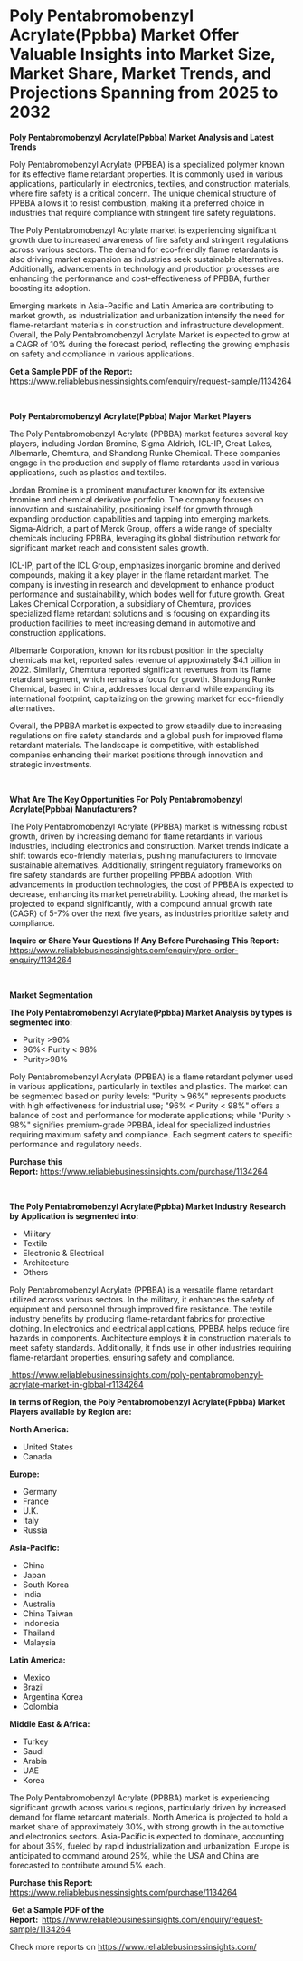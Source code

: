 <p><h1>Poly Pentabromobenzyl Acrylate(Ppbba) Market Offer Valuable Insights into Market Size, Market Share, Market Trends, and Projections Spanning from 2025 to 2032</h1></p><p><strong>Poly Pentabromobenzyl Acrylate(Ppbba) Market Analysis and Latest Trends</strong></p>
<p><p>Poly Pentabromobenzyl Acrylate (PPBBA) is a specialized polymer known for its effective flame retardant properties. It is commonly used in various applications, particularly in electronics, textiles, and construction materials, where fire safety is a critical concern. The unique chemical structure of PPBBA allows it to resist combustion, making it a preferred choice in industries that require compliance with stringent fire safety regulations.</p><p>The Poly Pentabromobenzyl Acrylate market is experiencing significant growth due to increased awareness of fire safety and stringent regulations across various sectors. The demand for eco-friendly flame retardants is also driving market expansion as industries seek sustainable alternatives. Additionally, advancements in technology and production processes are enhancing the performance and cost-effectiveness of PPBBA, further boosting its adoption.</p><p>Emerging markets in Asia-Pacific and Latin America are contributing to market growth, as industrialization and urbanization intensify the need for flame-retardant materials in construction and infrastructure development. Overall, the Poly Pentabromobenzyl Acrylate Market is expected to grow at a CAGR of 10% during the forecast period, reflecting the growing emphasis on safety and compliance in various applications.</p></p>
<p><strong>Get a Sample PDF of the Report:&nbsp;</strong> <a href="https://www.reliablebusinessinsights.com/enquiry/request-sample/1134264?utm_campaign=2924&utm_medium=2&utm_source=Github&utm_content=ia&utm_term=25032025&utm_id=poly-pentabromobenzyl-acrylateppbba">https://www.reliablebusinessinsights.com/enquiry/request-sample/1134264</a></p>
<p>&nbsp;</p>
<p><strong>Poly Pentabromobenzyl Acrylate(Ppbba) Major Market Players</strong></p>
<p><p>The Poly Pentabromobenzyl Acrylate (PPBBA) market features several key players, including Jordan Bromine, Sigma-Aldrich, ICL-IP, Great Lakes, Albemarle, Chemtura, and Shandong Runke Chemical. These companies engage in the production and supply of flame retardants used in various applications, such as plastics and textiles.</p><p>Jordan Bromine is a prominent manufacturer known for its extensive bromine and chemical derivative portfolio. The company focuses on innovation and sustainability, positioning itself for growth through expanding production capabilities and tapping into emerging markets. Sigma-Aldrich, a part of Merck Group, offers a wide range of specialty chemicals including PPBBA, leveraging its global distribution network for significant market reach and consistent sales growth.</p><p>ICL-IP, part of the ICL Group, emphasizes inorganic bromine and derived compounds, making it a key player in the flame retardant market. The company is investing in research and development to enhance product performance and sustainability, which bodes well for future growth. Great Lakes Chemical Corporation, a subsidiary of Chemtura, provides specialized flame retardant solutions and is focusing on expanding its production facilities to meet increasing demand in automotive and construction applications.</p><p>Albemarle Corporation, known for its robust position in the specialty chemicals market, reported sales revenue of approximately $4.1 billion in 2022. Similarly, Chemtura reported significant revenues from its flame retardant segment, which remains a focus for growth. Shandong Runke Chemical, based in China, addresses local demand while expanding its international footprint, capitalizing on the growing market for eco-friendly alternatives.</p><p>Overall, the PPBBA market is expected to grow steadily due to increasing regulations on fire safety standards and a global push for improved flame retardant materials. The landscape is competitive, with established companies enhancing their market positions through innovation and strategic investments.</p></p>
<p>&nbsp;</p>
<p><strong>What Are The Key Opportunities For Poly Pentabromobenzyl Acrylate(Ppbba) Manufacturers?</strong></p>
<p><p>The Poly Pentabromobenzyl Acrylate (PPBBA) market is witnessing robust growth, driven by increasing demand for flame retardants in various industries, including electronics and construction. Market trends indicate a shift towards eco-friendly materials, pushing manufacturers to innovate sustainable alternatives. Additionally, stringent regulatory frameworks on fire safety standards are further propelling PPBBA adoption. With advancements in production technologies, the cost of PPBBA is expected to decrease, enhancing its market penetrability. Looking ahead, the market is projected to expand significantly, with a compound annual growth rate (CAGR) of 5-7% over the next five years, as industries prioritize safety and compliance.</p></p>
<p><strong>Inquire or Share Your Questions If Any Before Purchasing This Report:</strong> <a href="https://www.reliablebusinessinsights.com/enquiry/pre-order-enquiry/1134264?utm_campaign=2924&utm_medium=2&utm_source=Github&utm_content=ia&utm_term=25032025&utm_id=poly-pentabromobenzyl-acrylateppbba">https://www.reliablebusinessinsights.com/enquiry/pre-order-enquiry/1134264</a></p>
<p>&nbsp;</p>
<p><strong>Market Segmentation</strong></p>
<p><strong>The Poly Pentabromobenzyl Acrylate(Ppbba) Market Analysis by types is segmented into:</strong></p>
<p><ul><li>Purity >96%</li><li>96%< Purity < 98%</li><li>Purity>98%</li></ul></p>
<p><p>Poly Pentabromobenzyl Acrylate (PPBBA) is a flame retardant polymer used in various applications, particularly in textiles and plastics. The market can be segmented based on purity levels: "Purity > 96%" represents products with high effectiveness for industrial use; "96% < Purity < 98%" offers a balance of cost and performance for moderate applications; while "Purity > 98%" signifies premium-grade PPBBA, ideal for specialized industries requiring maximum safety and compliance. Each segment caters to specific performance and regulatory needs.</p></p>
<p><strong>Purchase this Report:&nbsp;</strong><a href="https://www.reliablebusinessinsights.com/purchase/1134264?utm_campaign=2924&utm_medium=2&utm_source=Github&utm_content=ia&utm_term=25032025&utm_id=poly-pentabromobenzyl-acrylateppbba">https://www.reliablebusinessinsights.com/purchase/1134264</a></p>
<p>&nbsp;</p>
<p><strong>The Poly Pentabromobenzyl Acrylate(Ppbba) Market Industry Research by Application is segmented into:</strong></p>
<p><ul><li>Military</li><li>Textile</li><li>Electronic & Electrical</li><li>Architecture</li><li>Others</li></ul></p>
<p><p>Poly Pentabromobenzyl Acrylate (PPBBA) is a versatile flame retardant utilized across various sectors. In the military, it enhances the safety of equipment and personnel through improved fire resistance. The textile industry benefits by producing flame-retardant fabrics for protective clothing. In electronics and electrical applications, PPBBA helps reduce fire hazards in components. Architecture employs it in construction materials to meet safety standards. Additionally, it finds use in other industries requiring flame-retardant properties, ensuring safety and compliance.</p></p>
<p><a href="https://www.reliablebusinessinsights.com/poly-pentabromobenzyl-acrylate-market-in-global-r1134264?utm_campaign=2924&utm_medium=2&utm_source=Github&utm_content=ia&utm_term=25032025&utm_id=poly-pentabromobenzyl-acrylateppbba">&nbsp;https://www.reliablebusinessinsights.com/poly-pentabromobenzyl-acrylate-market-in-global-r1134264</a></p>
<p><strong>In terms of Region, the Poly Pentabromobenzyl Acrylate(Ppbba) Market Players available by Region are:</strong></p>
<p>
    <p> <strong> North America: </strong>
        <ul>
            <li>United States</li>
            <li>Canada</li>
        </ul>
        </p> 
    <p> <strong> Europe: </strong>
        <ul>
            <li>Germany</li>
            <li>France</li>
            <li>U.K.</li>
            <li>Italy</li>
            <li>Russia</li>
        </ul>
        </p> 
    <p> <strong> Asia-Pacific: </strong>
        <ul>
            <li>China</li>
            <li>Japan</li>
            <li>South Korea</li>
            <li>India</li>
            <li>Australia</li>
            <li>China Taiwan</li>
            <li>Indonesia</li>
            <li>Thailand</li>
            <li>Malaysia</li>
        </ul>
        </p> 
    <p> <strong> Latin America: </strong>
        <ul>
            <li>Mexico</li>
            <li>Brazil</li>
            <li>Argentina Korea</li>
            <li>Colombia</li>
        </ul>
        </p> 
    <p> <strong> Middle East & Africa: </strong>
        <ul>
            <li>Turkey</li>
            <li>Saudi</li>
            <li>Arabia</li>
            <li>UAE</li>
            <li>Korea</li>
        </ul>
    </p>
    </p>
<p><p>The Poly Pentabromobenzyl Acrylate (PPBBA) market is experiencing significant growth across various regions, particularly driven by increased demand for flame retardant materials. North America is projected to hold a market share of approximately 30%, with strong growth in the automotive and electronics sectors. Asia-Pacific is expected to dominate, accounting for about 35%, fueled by rapid industrialization and urbanization. Europe is anticipated to command around 25%, while the USA and China are forecasted to contribute around 5% each.</p></p>
<p><strong>Purchase this Report: </strong><a href="https://www.reliablebusinessinsights.com/purchase/1134264?utm_campaign=2924&utm_medium=2&utm_source=Github&utm_content=ia&utm_term=25032025&utm_id=poly-pentabromobenzyl-acrylateppbba">https://www.reliablebusinessinsights.com/purchase/1134264</a></p>
<p>&nbsp;<strong>Get a Sample PDF of the Report:&nbsp;&nbsp;</strong><a href="https://www.reliablebusinessinsights.com/enquiry/request-sample/1134264?utm_campaign=2924&utm_medium=2&utm_source=Github&utm_content=ia&utm_term=25032025&utm_id=poly-pentabromobenzyl-acrylateppbba">https://www.reliablebusinessinsights.com/enquiry/request-sample/1134264</a></p>
<p><strong></strong></p>
<p>Check more reports on <a href="https://www.reliablebusinessinsights.com/?utm_campaign=2924&utm_medium=2&utm_source=Github&utm_content=ia&utm_term=25032025&utm_id=poly-pentabromobenzyl-acrylateppbba">https://www.reliablebusinessinsights.com/</a></p>